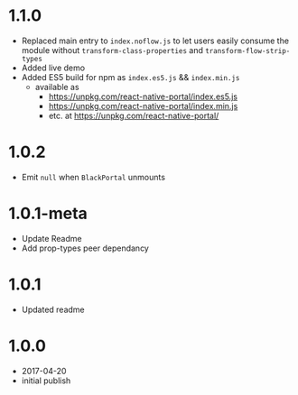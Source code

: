 # 1.1.0
- Replaced main entry to `index.noflow.js` to let users easily consume the module without `transform-class-properties` and `transform-flow-strip-types`
- Added live demo
- Added ES5 build for npm as `index.es5.js` && `index.min.js`
  - available as
    - https://unpkg.com/react-native-portal/index.es5.js
    - https://unpkg.com/react-native-portal/index.min.js
    - etc. at https://unpkg.com/react-native-portal/

# 1.0.2

- Emit `null` when `BlackPortal` unmounts

# 1.0.1-meta

- Update Readme
- Add prop-types peer dependancy

# 1.0.1

- Updated readme

# 1.0.0

- 2017-04-20
- initial publish
